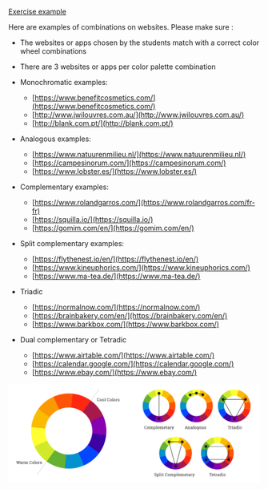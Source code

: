 [Exercise example](https://www.figma.com/file/IXsXrJz9FPKPp8PKQxNhxT/UI---Ex-3?node-id=0%3A1)

Here are examples of combinations on websites. Please make sure :

- The websites or apps chosen by the students match with a correct color wheel combinations
- There are 3 websites or apps per color palette combination
- Monochromatic examples:
    - [https://www.benefitcosmetics.com/](https://www.benefitcosmetics.com/)
    - [http://www.jwilouvres.com.au/](http://www.jwilouvres.com.au/)
    - [http://blank.com.pt/](http://blank.com.pt/)
    
- Analogous examples:
    - [https://www.natuurenmilieu.nl/](https://www.natuurenmilieu.nl/)
    - [https://campesinorum.com/](https://campesinorum.com/)
    - [https://www.lobster.es/](https://www.lobster.es/)
    
- Complementary examples:
    - [https://www.rolandgarros.com/](https://www.rolandgarros.com/fr-fr)
    - [https://squilla.io/](https://squilla.io/)
    - [https://gomim.com/en/](https://gomim.com/en/)
    
- Split complementary examples:
    - [https://flythenest.io/en/](https://flythenest.io/en/)
    - [https://www.kineuphorics.com/](https://www.kineuphorics.com/)
    - [https://www.ma-tea.de/](https://www.ma-tea.de/)
    
- Triadic
    - [https://normalnow.com/](https://normalnow.com/)
    - [https://brainbakery.com/en/](https://brainbakery.com/en/)
    - [https://www.barkbox.com/](https://www.barkbox.com/)
    
- Dual complementary or Tetradic
    - [https://www.airtable.com/](https://www.airtable.com/)
    - [https://calendar.google.com/](https://calendar.google.com/)
    - [https://www.ebay.com/](https://www.ebay.com/)

![Resource](Resource.png)